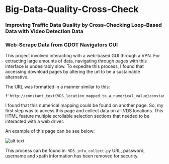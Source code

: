 # Big-Data-Quality-Cross-Check
### Improving Traffic Data Quality by Cross-Checking Loop-Based Data with Video Detection Data

### Web-Scrape Data from GDOT Navigators GUI
This project involved interacting with a web-based GUI through a VPN.
For extracting large amounts of data, navigating through pages with this interface is undesirably slow.
To expedite this process, I found that accessing download pages by altering the url to be a sustainable alternative.

The URL was formatted in a manner similar to this:
```
f'http://constant_text{VDS_location_mapped_to_a_numerical_value}constant_text{start}constant_text{end}constant_text'
```
I found that this numerical mapping could be found on another page.
So, my first step was to access this page and collect data on all VDS locations. 
This HTML feature multiple scrollable selection sections that needed to be interacted with a web driver.

An example of this page can be see below:

![alt text](https://i.ibb.co/h9X9Q1J/blocked-list-GUIsm.png)

This process can be found in: ```VDS_info_collect.py```
URL, password, username and xpath information has been removed for security.
